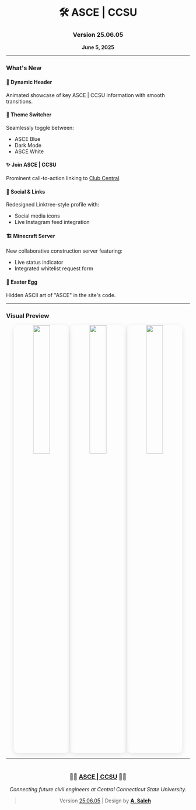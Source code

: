 <div align="center">

# 🛠 ASCE | CCSU  
### Version 25.06.05  
**June 5, 2025**  

</div>

---

### What's New  

#### 🌟 Dynamic Header  
Animated showcase of key ASCE | CCSU information with smooth transitions.  

#### 🎨 Theme Switcher  
Seamlessly toggle between:  
- ASCE Blue  
- Dark Mode  
- ASCE White  

#### ✨ Join ASCE | CCSU  
Prominent call-to-action linking to [Club Central](https://clubcentral.ccsu.edu/organization/americansocietyofcivilengineers).  

#### 🔗 Social & Links  
Redesigned Linktree-style profile with:  
- Social media icons  
- Live Instagram feed integration  

#### 🏗 Minecraft Server  
New collaborative construction server featuring:  
- Live status indicator  
- Integrated whitelist request form  

#### 🥚 Easter Egg  
Hidden ASCII art of "ASCE" in the site's code.  

---

### Visual Preview  

<p align="center">
  <img src="https://github.com/user-attachments/assets/e0f57eda-db80-493a-856e-a88cae1a77d3" width="30%" style="border-radius:12px;box-shadow:0 4px 16px rgba(0,0,0,0.1)"/>
  <img src="https://github.com/user-attachments/assets/7e3de4c2-2645-417c-9d64-8856badd581c" width="30%" style="border-radius:12px;box-shadow:0 4px 16px rgba(0,0,0,0.1)"/>
  <img src="https://github.com/user-attachments/assets/e36b7235-8fde-4769-a7e7-ddb100414c58" width="30%" style="border-radius:12px;box-shadow:0 4px 16px rgba(0,0,0,0.1)"/>
</p>

---

<div align="center" style="margin-top: 40px">

### 👷‍♂️ [ASCE | CCSU](https://asceccsu.github.io) 👷‍♀️  
*Connecting future civil engineers at Central Connecticut State University.*

> Version [25.06.05](https://github.com/ASCECCSU/asceccsu.github.io/releases/v25.06.05) | Design by **[A. Saleh](https://linkedin.com/in/asalehengineer)**

</div>

